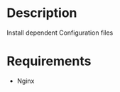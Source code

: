Description
===========

Install dependent Configuration files 


Requirements
============

* Nginx

